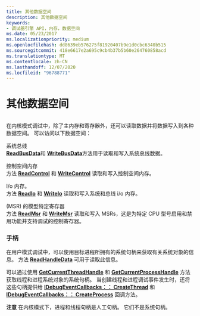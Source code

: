 ```yaml
---
title: 其他数据空间
description: 其他数据空间
keywords:
- 调试器引擎 API，内存，数据空间
ms.date: 05/23/2017
ms.localizationpriority: medium
ms.openlocfilehash: dd8639eb576275f81920407b9e1d0cbc6340b515
ms.sourcegitcommit: 418e6617e2a695c9cb4b37b5b60e264760858acd
ms.translationtype: MT
ms.contentlocale: zh-CN
ms.lasthandoff: 12/07/2020
ms.locfileid: "96788771"
---
```

# <a name="other-data-spaces"></a>其他数据空间


## <span id="ddk_other_data_spaces_dbx"></span><span id="DDK_OTHER_DATA_SPACES_DBX"></span>


在内核模式调试中，除了主内存和寄存器外，还可以读取数据并将数据写入到各种数据空间。 可以访问以下数据空间：

<span id="System_Bus"></span><span id="system_bus"></span><span id="SYSTEM_BUS"></span>系统总线  
[**ReadBusData**](/windows-hardware/drivers/ddi/dbgeng/nf-dbgeng-idebugdataspaces4-readbusdata)和 [**WriteBusData**](/windows-hardware/drivers/ddi/dbgeng/nf-dbgeng-idebugdataspaces4-writebusdata)方法用于读取和写入系统总线数据。

<span id="Control-Space_Memory"></span><span id="control-space_memory"></span><span id="CONTROL-SPACE_MEMORY"></span>控制空间内存  
方法 [**ReadControl**](/windows-hardware/drivers/ddi/dbgeng/nf-dbgeng-idebugdataspaces4-readcontrol) 和 [**WriteControl**](/windows-hardware/drivers/ddi/dbgeng/nf-dbgeng-idebugdataspaces4-writecontrol) 读取和写入控制空间内存。

<span id="i_o_memory."></span><span id="I_O_MEMORY."></span>I/o 内存。  
方法 [**ReadIo**](/windows-hardware/drivers/ddi/dbgeng/nf-dbgeng-idebugdataspaces4-readio) 和 [**WriteIo**](/windows-hardware/drivers/ddi/dbgeng/nf-dbgeng-idebugdataspaces4-writeio) 读取和写入系统和总线 i/o 内存。

<span id="Model_Specific_Register__MSR_"></span><span id="model_specific_register__msr_"></span><span id="MODEL_SPECIFIC_REGISTER__MSR_"></span> (MSR) 的模型特定寄存器  
方法 [**ReadMsr**](/windows-hardware/drivers/ddi/dbgeng/nf-dbgeng-idebugdataspaces4-readmsr) 和 [**WriteMsr**](/windows-hardware/drivers/ddi/wdbgexts/nf-wdbgexts-writemsr) 读取和写入 MSRs，这是为特定 CPU 型号启用和禁用功能并支持调试的控制寄存器。

### <a name="span-idhandlesspanspan-idhandlesspan-handles"></a><span id="handles"></span><span id="HANDLES"></span> 手柄

在用户模式调试中，可以使用目标进程所拥有的系统句柄来获取有关系统对象的信息。 方法 [**ReadHandleData**](/windows-hardware/drivers/ddi/dbgeng/nf-dbgeng-idebugdataspaces4-readhandledata) 可用于读取此信息。

可以通过使用 [**GetCurrentThreadHandle**](/windows-hardware/drivers/ddi/dbgeng/nf-dbgeng-idebugsystemobjects4-getcurrentthreadhandle) 和 [**GetCurrentProcessHandle**](/windows-hardware/drivers/ddi/dbgeng/nf-dbgeng-idebugsystemobjects-getcurrentprocesshandle) 方法获取线程和进程系统对象的系统句柄。 当创建线程和进程调试事件发生时，还将这些句柄提供给 [**IDebugEventCallbacks：： CreateThread**](/windows-hardware/drivers/ddi/dbgeng/nf-dbgeng-idebugeventcallbacks-createthread) 和 [**IDebugEventCallbacks：： CreateProcess**](/windows-hardware/drivers/ddi/dbgeng/nf-dbgeng-idebugeventcallbacks-createprocess) 回调方法。

**注意**   在内核模式下，进程和线程句柄是人工句柄。 它们不是系统句柄。

 

 


